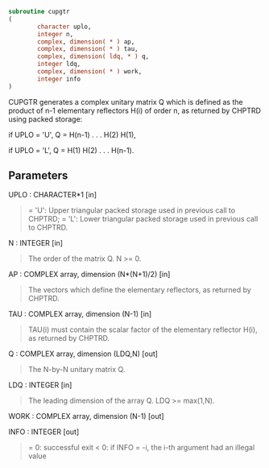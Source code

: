 ```fortran
subroutine cupgtr
(
        character uplo,
        integer n,
        complex, dimension( * ) ap,
        complex, dimension( * ) tau,
        complex, dimension( ldq, * ) q,
        integer ldq,
        complex, dimension( * ) work,
        integer info
)
```

CUPGTR generates a complex unitary matrix Q which is defined as the
product of n-1 elementary reflectors H(i) of order n, as returned by
CHPTRD using packed storage:

if UPLO = 'U', Q = H(n-1) . . . H(2) H(1),

if UPLO = 'L', Q = H(1) H(2) . . . H(n-1).

## Parameters
UPLO : CHARACTER*1 [in]
> = 'U': Upper triangular packed storage used in previous
> call to CHPTRD;
> = 'L': Lower triangular packed storage used in previous
> call to CHPTRD.

N : INTEGER [in]
> The order of the matrix Q. N >= 0.

AP : COMPLEX array, dimension (N*(N+1)/2) [in]
> The vectors which define the elementary reflectors, as
> returned by CHPTRD.

TAU : COMPLEX array, dimension (N-1) [in]
> TAU(i) must contain the scalar factor of the elementary
> reflector H(i), as returned by CHPTRD.

Q : COMPLEX array, dimension (LDQ,N) [out]
> The N-by-N unitary matrix Q.

LDQ : INTEGER [in]
> The leading dimension of the array Q. LDQ >= max(1,N).

WORK : COMPLEX array, dimension (N-1) [out]

INFO : INTEGER [out]
> = 0:  successful exit
> < 0:  if INFO = -i, the i-th argument had an illegal value
